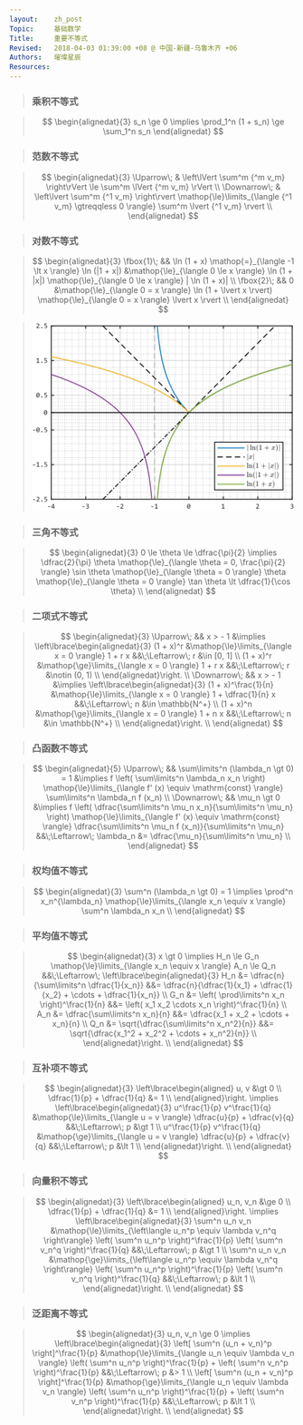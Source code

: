 ```yaml
---
layout:    zh_post
Topic:     基础数学
Title:     重要不等式
Revised:   2018-04-03 01:39:00 +08 @ 中国-新疆-乌鲁木齐 +06
Authors:   璀璨星辰
Resources:
---
```


> ### 乘积不等式

> $$
> \begin{alignedat}{3}
> s_n \ge 0 \implies \prod_1^n (1 + s_n) \ge \sum_1^n s_n
> \end{alignedat}
> $$
>

> ### 范数不等式

> $$
> \begin{alignedat}{3}
> \Uparrow\;   & \left\lVert \sum^m {^m v_m} \right\rVert \le \sum^m \lVert {^m v_m} \rVert \\
> \Downarrow\; & \left\lvert \sum^m {^1 v_m} \right\rvert \mathop{\le}\limits_{\langle {^1 v_m} \gtreqqless 0 \rangle} \sum^m \lvert {^1 v_m} \rvert \\
> \end{alignedat}
> $$
>

> ### 对数不等式

> $$
> \begin{alignedat}{3}
> \fbox{1}\; &&             \ln (1 + x) \mathop{=}_{\langle -1 \lt x \rangle} \ln (|1 + x|) &\mathop{\le}_{\langle 0 \le x \rangle} \ln (1 + |x|) \mathop{\le}_{\langle 0 \le x \rangle} | \ln (1 + x)| \\
> \fbox{2}\; &&                                                           0 &\mathop{\le}_{\langle 0 = x \rangle} \ln (1 + \lvert x \rvert) \mathop{\le}_{\langle 0 = x \rangle} \lvert x \rvert \\
> \end{alignedat}
> $$
>

> ![max-width:360px;](figures/ABS_Logarithmic_Functions.svg)

> ### 三角不等式

> $$
> \begin{alignedat}{3}
> 0 \le \theta \le \dfrac{\pi}{2} \implies \dfrac{2}{\pi} \theta \mathop{\le}_{\langle \theta = 0, \frac{\pi}{2} \rangle} \sin \theta \mathop{\le}_{\langle \theta = 0 \rangle} \theta \mathop{\le}_{\langle \theta = 0 \rangle} \tan \theta \lt \dfrac{1}{\cos \theta} \\
> \end{alignedat}
> $$
>

> ### 二项式不等式

> $$
> \begin{alignedat}{3}
> \Uparrow\;   && x > - 1 &\implies \left\lbrace\begin{alignedat}{3}
>                                   (1 + x)^r &\mathop{\le}\limits_{\langle x = 0 \rangle} 1 + r x &&\;\Leftarrow\; r &\in [0, 1] \\
>                                   (1 + x)^r &\mathop{\ge}\limits_{\langle x = 0 \rangle} 1 + r x &&\;\Leftarrow\; r &\notin (0, 1) \\
>                                   \end{alignedat}\right. \\
> \Downarrow\; && x > - 1 &\implies \left\lbrace\begin{alignedat}{3}
>                                   (1 + x)^\frac{1}{n} &\mathop{\le}\limits_{\langle x = 0 \rangle} 1 + \dfrac{1}{n} x &&\;\Leftarrow\; n &\in \mathbb{N^+} \\
>                                             (1 + x)^n &\mathop{\ge}\limits_{\langle x = 0 \rangle} 1 + n x            &&\;\Leftarrow\; n &\in \mathbb{N^+} \\
>                                   \end{alignedat}\right. \\
> \end{alignedat}
> $$
>

> ### 凸函数不等式

> $$
> \begin{alignedat}{5}
> \Uparrow\;   && \sum\limits^n (\lambda_n \gt 0) = 1 &\implies f \left( \sum\limits^n \lambda_n x_n \right) \mathop{\le}\limits_{\langle f' (x) \equiv \mathrm{const} \rangle} \sum\limits^n \lambda_n f (x_n) \\
> \Downarrow\; &&                         \mu_n \gt 0 &\implies f \left( \dfrac{\sum\limits^n \mu_n x_n}{\sum\limits^n \mu_n} \right) \mathop{\le}\limits_{\langle f' (x) \equiv \mathrm{const} \rangle} \dfrac{\sum\limits^n \mu_n f (x_n)}{\sum\limits^n \mu_n} &&\;\Leftarrow\; \lambda_n &= \dfrac{\mu_n}{\sum\limits^n \mu_n} \\
> \end{alignedat}
> $$
>

> ### 权均值不等式

> $$
> \begin{alignedat}{3}
> \sum^n (\lambda_n \gt 0) = 1 \implies \prod^n x_n^{\lambda_n} \mathop{\le}\limits_{\langle x_n \equiv x \rangle} \sum^n \lambda_n x_n \\
> \end{alignedat}
> $$
>

> ### 平均值不等式

> $$
> \begin{alignedat}{3}
> x \gt 0 \implies H_n \le G_n \mathop{\le}\limits_{\langle x_n \equiv x \rangle} A_n \le Q_n &&\;\Leftarrow\;
> \left\lbrace\begin{alignedat}{3}
> H_n &= \dfrac{n}{\sum\limits^n \dfrac{1}{x_n}}       &&= \dfrac{n}{\dfrac{1}{x_1} + \dfrac{1}{x_2} + \cdots + \dfrac{1}{x_n}} \\
> G_n &= \left( \prod\limits^n x_n \right)^\frac{1}{n} &&= \left( x_1 x_2 \cdots x_n \right)^\frac{1}{n} \\
> A_n &= \dfrac{\sum\limits^n x_n}{n}                  &&= \dfrac{x_1 + x_2 + \cdots + x_n}{n} \\
> Q_n &= \sqrt{\dfrac{\sum\limits^n x_n^2}{n}}         &&= \sqrt{\dfrac{x_1^2 + x_2^2 + \cdots + x_n^2}{n}} \\
> \end{alignedat}\right. \\
> \end{alignedat}
> $$
>

> ### 互补项不等式

> $$
> \begin{alignedat}{3}
> \left\lbrace\begin{aligned}
>                        u, v &\gt 0 \\
> \dfrac{1}{p} + \dfrac{1}{q} &= 1 \\
> \end{aligned}\right. \implies \left\lbrace\begin{alignedat}{3}
>                               u^\frac{1}{p} v^\frac{1}{q} &\mathop{\le}\limits_{\langle u = v \rangle} \dfrac{u}{p} + \dfrac{v}{q} &&\;\Leftarrow\; p &\gt 1  \\
>                               u^\frac{1}{p} v^\frac{1}{q} &\mathop{\ge}\limits_{\langle u = v \rangle} \dfrac{u}{p} + \dfrac{v}{q} &&\;\Leftarrow\; p &\lt 1 \\
>                               \end{alignedat}\right. \\
> \end{alignedat}
> $$
>

> ### 向量积不等式

> $$
> \begin{alignedat}{3}
> \left\lbrace\begin{aligned}
>                    u_n, v_n &\ge 0 \\
> \dfrac{1}{p} + \dfrac{1}{q} &= 1 \\
> \end{aligned}\right. \implies \left\lbrace\begin{alignedat}{3}
>                               \sum^n u_n v_n &\mathop{\le}\limits_{\left\langle u_n^p \equiv \lambda v_n^q \right\rangle} \left( \sum^n u_n^p \right)^\frac{1}{p} \left( \sum^n v_n^q \right)^\frac{1}{q} &&\;\Leftarrow\; p &\gt 1 \\
>                               \sum^n u_n v_n &\mathop{\ge}\limits_{\left\langle u_n^p \equiv \lambda v_n^q \right\rangle} \left( \sum^n u_n^p \right)^\frac{1}{p} \left( \sum^n v_n^q \right)^\frac{1}{q} &&\;\Leftarrow\; p &\lt 1 \\
>                               \end{alignedat}\right.  \\
> \end{alignedat}
> $$
>

> ### 泛距离不等式

> $$
> \begin{alignedat}{3}
> u_n, v_n \ge 0 \implies \left\lbrace\begin{alignedat}{3}
>                         \left[ \sum^n (u_n + v_n)^p \right]^\frac{1}{p} &\mathop{\le}\limits_{\langle u_n \equiv \lambda v_n \rangle} \left( \sum^n u_n^p \right)^\frac{1}{p} + \left( \sum^n v_n^p \right)^\frac{1}{p} &&\;\Leftarrow\; p &> 1 \\
>                         \left[ \sum^n (u_n + v_n)^p \right]^\frac{1}{p} &\mathop{\ge}\limits_{\langle u_n \equiv \lambda v_n \rangle} \left( \sum^n u_n^p \right)^\frac{1}{p} + \left( \sum^n v_n^p \right)^\frac{1}{p} &&\;\Leftarrow\; p &\lt 1 \\
>                         \end{alignedat}\right. \\
> \end{alignedat}
> $$
>


